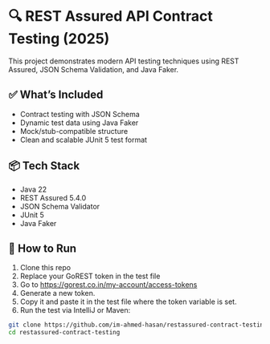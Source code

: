 # 🔍 REST Assured API Contract Testing (2025)

This project demonstrates modern API testing techniques using REST Assured, JSON Schema Validation, and Java Faker.

## ✅ What’s Included

- Contract testing with JSON Schema
- Dynamic test data using Java Faker
- Mock/stub-compatible structure
- Clean and scalable JUnit 5 test format

## 📦 Tech Stack

- Java 22
- REST Assured 5.4.0
- JSON Schema Validator
- JUnit 5
- Java Faker

## 🧪 How to Run

1. Clone this repo  
2. Replace your GoREST token in the test file
3. Go to https://gorest.co.in/my-account/access-tokens
4. Generate a new token.
5. Copy it and paste it in the test file where the token variable is set.  
6. Run the test via IntelliJ or Maven:

```bash
git clone https://github.com/im-ahmed-hasan/restassured-contract-testing
cd restassured-contract-testing
